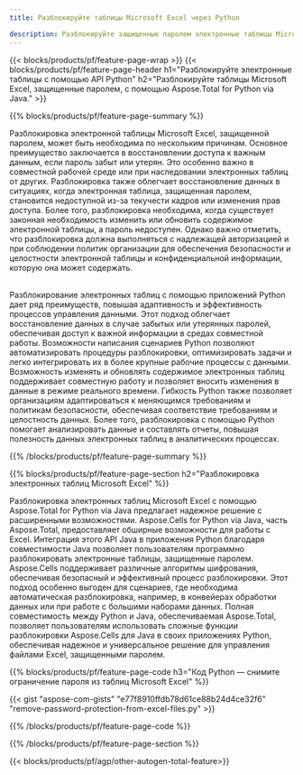 ```yaml
---
title: Разблокируйте таблицы Microsoft Excel через Python 

description: Разблокируйте защищенные паролем электронные таблицы Microsoft Excel с помощью приложения Python.
---
```


{{< blocks/products/pf/feature-page-wrap >}}
{{< blocks/products/pf/feature-page-header h1="Разблокируйте электронные таблицы с помощью API Python" h2="Разблокируйте таблицы Microsoft Excel, защищенные паролем, с помощью Aspose.Total for Python via Java." >}}

{{% blocks/products/pf/feature-page-summary %}}

Разблокировка электронной таблицы Microsoft Excel, защищенной паролем, может быть необходима по нескольким причинам. Основное преимущество заключается в восстановлении доступа к важным данным, если пароль забыт или утерян. Это особенно важно в совместной рабочей среде или при наследовании электронных таблиц от других. Разблокировка также облегчает восстановление данных в ситуациях, когда электронная таблица, защищенная паролем, становится недоступной из-за текучести кадров или изменения прав доступа. Более того, разблокировка необходима, когда существует законная необходимость изменить или обновить содержимое электронной таблицы, а пароль недоступен. Однако важно отметить, что разблокировка должна выполняться с надлежащей авторизацией и при соблюдении политик организации для обеспечения безопасности и целостности электронной таблицы и конфиденциальной информации, которую она может содержать.<br /><br />


Разблокирование электронных таблиц с помощью приложений Python дает ряд преимуществ, повышая адаптивность и эффективность процессов управления данными. Этот подход облегчает восстановление данных в случае забытых или утерянных паролей, обеспечивая доступ к важной информации в средах совместной работы. Возможности написания сценариев Python позволяют автоматизировать процедуры разблокировки, оптимизировать задачи и легко интегрировать их в более крупные рабочие процессы с данными. Возможность изменять и обновлять содержимое электронных таблиц поддерживает совместную работу и позволяет вносить изменения в данные в режиме реального времени. Гибкость Python также позволяет организациям адаптироваться к меняющимся требованиям и политикам безопасности, обеспечивая соответствие требованиям и целостность данных. Более того, разблокировка с помощью Python помогает анализировать данные и составлять отчеты, повышая полезность данных электронных таблиц в аналитических процессах.

{{% /blocks/products/pf/feature-page-summary  %}}


{{% blocks/products/pf/feature-page-section  h2="Разблокировка электронных таблиц Microsoft Excel" %}}

Разблокировка электронных таблиц Microsoft Excel с помощью Aspose.Total for Python via Java предлагает надежное решение с расширенными возможностями. Aspose.Cells for Python via Java, часть Aspose.Total, предоставляет обширные возможности для работы с Excel. Интеграция этого API Java в приложения Python благодаря совместимости Java позволяет пользователям программно разблокировать электронные таблицы, защищенные паролем. Aspose.Cells поддерживает различные алгоритмы шифрования, обеспечивая безопасный и эффективный процесс разблокировки. Этот подход особенно выгоден для сценариев, где необходима автоматическая разблокировка, например, в конвейерах обработки данных или при работе с большими наборами данных. Полная совместимость между Python и Java, обеспечиваемая Aspose.Total, позволяет пользователям использовать сложные функции разблокировки Aspose.Cells для Java в своих приложениях Python, обеспечивая надежное и универсальное решение для управления файлами Excel, защищенными паролем.

{{% blocks/products/pf/feature-page-code h3="Код Python — снимите ограничение пароля из таблиц Microsoft Excel" %}}

{{< gist "aspose-com-gists" "e77f8910ffdb78d61ce88b24d4ce32f6" "remove-password-protection-from-excel-files.py" >}}

{{% /blocks/products/pf/feature-page-code  %}}

{{% /blocks/products/pf/feature-page-section %}}

{{< blocks/products/pf/agp/other-autogen-total-feature>}}